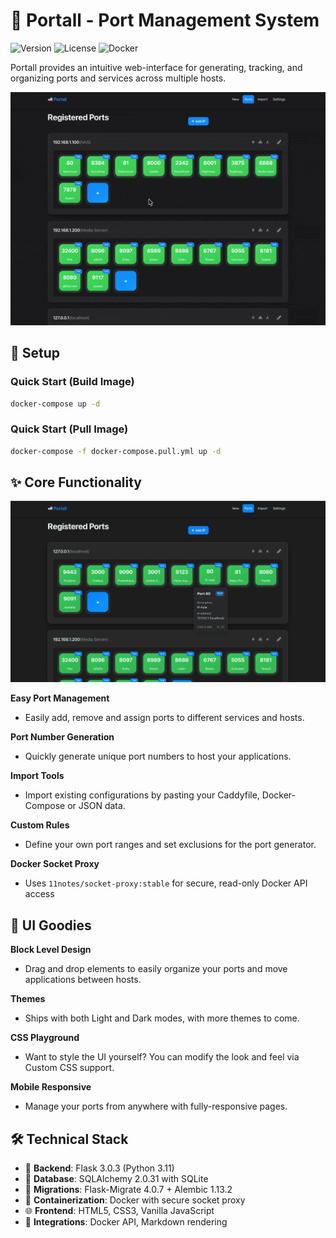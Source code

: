 # 🚢 Portall - Port Management System

![Version](https://img.shields.io/badge/version-2.0.0-blue.svg)
![License](https://img.shields.io/badge/license-MIT-green.svg)
![Docker](https://img.shields.io/badge/docker-ready-brightgreen.svg)

Portall provides an intuitive web-interface for generating, tracking, and organizing ports and services across multiple hosts.

<img src="demo/gif/drag.gif">

## 🐳 Setup

### Quick Start (Build Image)
```bash
docker-compose up -d
```

### Quick Start (Pull Image)
```bash
docker-compose -f docker-compose.pull.yml up -d
```

## ✨ Core Functionality

<img src="demo/img/ports.png" width="900">

**Easy Port Management**
   - Easily add, remove and assign ports to different services and hosts.

**Port Number Generation**
   - Quickly generate unique port numbers to host your applications.

**Import Tools**
   - Import existing configurations by pasting your Caddyfile, Docker-Compose or JSON data.

**Custom Rules**
   - Define your own port ranges and set exclusions for the port generator.

**Docker Socket Proxy**
  - Uses `11notes/socket-proxy:stable` for secure, read-only Docker API access

## 🎨 UI Goodies

**Block Level Design**
   - Drag and drop elements to easily organize your ports and move applications between hosts.

**Themes**
   - Ships with both Light and Dark modes, with more themes to come.

**CSS Playground**
   - Want to style the UI yourself? You can modify the look and feel via Custom CSS support.

**Mobile Responsive**
   - Manage your ports from anywhere with fully-responsive pages.

## 🛠️ Technical Stack

- 🐍 **Backend**: Flask 3.0.3 (Python 3.11)
- 💾 **Database**: SQLAlchemy 2.0.31 with SQLite
- 🔄 **Migrations**: Flask-Migrate 4.0.7 + Alembic 1.13.2
- 🐳 **Containerization**: Docker with secure socket proxy
- 🌐 **Frontend**: HTML5, CSS3, Vanilla JavaScript
- 🔗 **Integrations**: Docker API, Markdown rendering

